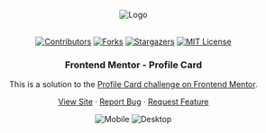 <br />
<div align="center">
    <img src="/assets/imgs/200w.gif" alt="Logo">
  </a>
  <br />
  <br />

[![Contributors][contributors-shield]][contributors-url]
[![Forks][forks-shield]][forks-url]
[![Stargazers][stars-shield]][stars-url]
[![MIT License][license-shield]][license-url]

<h3 align="center">Frontend Mentor - Profile Card</h3>

This is a solution to the [Profile Card challenge on Frontend Mentor](https://www.frontendmentor.io/challenges/profile-card-component-cfArpWshJ).

  <p align="center">   
    <a href="https://sedaryildirim.github.io/profile-card-component-main/">View Site</a>
    ·
    <a href="https://github.com/sedaryildirim/profile-card-component-main/issues">Report Bug</a>
    ·
    <a href="https://github.com/sedaryildirim/profile-card-component-main/issues">Request Feature</a>
  </p>
</div>

<div align="center">

![Mobile](./assets/imgs/mobile.png)
![Desktop](./assets/imgs/desktop.png)
</div>


<!-- MARKDOWN LINKS & IMAGES -->
<!-- https://www.markdownguide.org/basic-syntax/#reference-style-links -->
[contributors-shield]: https://img.shields.io/github/contributors/sedaryildirim/profile-card-component-main.svg?style=for-the-badge
[contributors-url]: https://github.com/sedaryildirim/profile-card-component-main/graphs/contributors
[forks-shield]: https://img.shields.io/github/forks/sedaryildirim/profile-card-component-main.svg?style=for-the-badge
[forks-url]: https://github.com/sedaryildirim/profile-card-component-main/network/members
[stars-shield]: https://img.shields.io/github/stars/sedaryildirim/profile-card-component-main.svg?style=for-the-badge
[stars-url]: https://github.com/sedaryildirim/profile-card-component-main/stargazers
[license-shield]: https://img.shields.io/github/license/sedaryildirim/profile-card-component-main.svg?style=for-the-badge
[license-url]: https://github.com/sedaryildirim/profile-card-component-main/blob/main/LICENSE.txt
[product-screenshot]: imgs/screenshot.png

